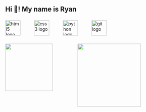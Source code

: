 <h2 align="left">Hi 👋! My name is Ryan</h2>

###

<div align="left">
  <img src="https://cdn.jsdelivr.net/gh/devicons/devicon/icons/html5/html5-original.svg" height="48" alt="html5 logo"  />
  <img width="35" />
  <img src="https://cdn.jsdelivr.net/gh/devicons/devicon/icons/css3/css3-original.svg" height="48" alt="css3 logo"  />
  <img width="35" />
  <img src="https://cdn.jsdelivr.net/gh/devicons/devicon/icons/python/python-original.svg" height="48" alt="python logo"  />
  <img width="35" />
  <img src="https://cdn.jsdelivr.net/gh/devicons/devicon/icons/git/git-original.svg" height="48" alt="git logo"  />
</div>

###

<img align="left" height="150" src="https://media.giphy.com/media/BgVxD60vl1LRYvC3ct/giphy.gif?cid=ecf05e47twng2t48ish8ry209qcyf9kvzofddu13mtvrssat&ep=v1_gifs_search&rid=giphy.gif&ct=g"  />

###

<div align="center">
  <img height="200" src="https://media.giphy.com/media/S5W2Nc6Gly2aB0etnx/giphy.gif?cid=790b7611foolfxld5y8nnyen3drg0y6lnjn85ttmle6b920x&ep=v1_gifs_search&rid=giphy.gif&ct=g"  />
</div>

###


